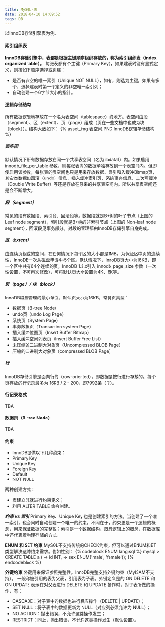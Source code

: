 ```yaml
---
title: MySQL-表
date: 2018-04-10 14:09:52
tags: DB
---
```

以InnoDB存储引擎表为例。

#### 索引组织表
**InnoDB存储引擎中，表都是根据主键顺序组织存放的，称为索引组织表（index organized table）。**
每张表都有个主键（Primary Key），如果建表时没有显式定义，则按如下顺序选择或创建：
* 是否有非空的唯一索引（Unique NOT NULL），如有，则选为主键。如果有多个，选择建表时第一个定义的非空唯一索引列；
* 自动创建一个6字节大小的指针。

#### 逻辑存储结构
所有数据逻辑地存放在一个名为表空间（tablespace）的地方。表空间由段（segment）、区（extent）、页（page）组成（页在一些文档中也成为块（block））。结构大致如下：
{% asset_img 表空间.PNG InnoDB逻辑存储结构 %}

##### 表空间
默认情况下所有数据存放在同一个共享表空间（名为 ibdata1）内。如果启用 innodb_file_per_table 参数，则每张表内的数据单独存放到一个表空间内。但即使启用该参数，每张表的表空间也只是用来存放数据、索引和入缓冲Bitmap页，其它类数据如回滚（undo）信息，插入缓冲索引页、系统事务信息、二次写缓冲（Double Write Buffer）等还是存放在原来的共享表空间内。所以共享表空间还是会不断增大。

##### 段（segment）
常见的段有数据段、索引段、回滚段等。数据段就是B+树的叶子节点（上图的 Leaf node segment），索引段就是B+树的非索引节点（上图的 Non-leaf node segment），回滚段见事务部分。对段的管理都由InnoDB存储引擎自身完成。

##### 区（extent）
由连续页组成的空间，在任何情况下每个区的大小都是1MB。为保证区中页的连续性，InnoDB一次从磁盘申请4~5个区。默认情况下，InnoDB页大小为16KB，即一个区中共有64个连续的页。InnoDB 1.2.x引入 innodb_page_size 参数（一次性设置，不可再次修改），可将默认页大小设置为4K、8K等。

##### 页（page） / 块（block）
InnoDB磁盘管理的最小单位。默认页大小为16KB。常见页类型：
* 数据页（B-tree Node）
* undo页（undo Log Page）
* 系统页（System Page）
* 事务数据页（Transaction system Page）
* 插入缓冲位图页（Insert Buffer Bitmap）
* 插入缓冲空闲列表页（Insert Buffer Free List）
* 未压缩的二进制大对象页（Uncompressed BLOB Page）
* 压缩的二进制大对象页（compressed BLOB Page）

##### 行
InnoDB存储引擎是面向行的（row-oriented），即数据是按行进行存放的。每个页存放的行记录最多为 16KB / 2 - 200，即7992条（？）。

#### 行记录格式
TBA

#### 数据页（B-tree Node）
TBA

#### 约束
* InnoDB提供以下几种约束：
* Primary Key
* Unique Key
* Foreign Key
* Default
* NOT NULL

两种创建方式：
* 表建立时就进行约束定义；
* 利用 ALTER TABLE 命令创建。

_**约束 vs 索引**_
Primary Key、Unique Key 也是创建索引的方法。当创建了一个唯一索引，也会同时自动创建一个唯一的约束。不同在于，约束更是一个逻辑的概念，用来保证数据的完整性；索引是一个数据结构，既有逻辑上的概念，在数据库中还代表着物理存储的方式。

**ENUM 和 SET 约束**
MySQL不支持传统的CHECK约束，但可以通过ENUM和ET类型解决这种约束需求。例如性别：
{% codeblock ENUM lang:sql  %}
mysql > CREATE TABLE a (
          -> id INT,
          -> sex ENUM('male', 'female'));
{% endcodeblock %}

**外键约束**
外键用来保证参照完整性。InnoDB完整支持外键约束（MyISAM不支持）。
一般称被引用的表为父表，引用表为子表。外键定义是的 ON DELETE 和 ON UPDATE 表示在对父表进行 DELETE 和 UPDATE 操作时，对子表所做的操作，有：
* CASCADE：对子表中的数据也进行相应操作（DELETE | UPDATE）；
* SET NULL：将子表中的数据更新为 NULL（对应列必须允许为 NULL）；
* NO ACTION：抛出错误，不允许这类操作发生；
* RESTRICT：同上，抛出错误，不允许这类操作发生（默认设置）。
